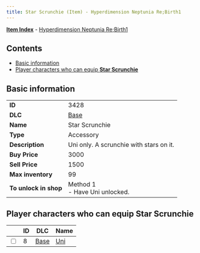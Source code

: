 ```yaml
---
title: Star Scrunchie (Item) - Hyperdimension Neptunia Re;Birth1
---
```


[**Item Index**](/neptunia/rb1/item/index.html) - [Hyperdimension Neptunia Re;Birth1](/neptunia/rb1)

## Contents

- [Basic information](#basic-information)
- [Player characters who can equip **Star Scrunchie**](#player-characters-who-can-equip-star-scrunchie)

## Basic information

|   |   |
| -- | -- |
| **ID** | 3428 |
| **DLC** | [Base](/neptunia/rb1/dlc/1-base.html) |
| **Name** | Star Scrunchie |
| **Type** | Accessory |
| **Description** | Uni only. A scrunchie with stars on it. |
| **Buy Price** | 3000 |
| **Sell Price** | 1500 |
| **Max inventory** | 99 |
| **To unlock in shop** | Method 1<br />- Have Uni unlocked. |


## Player characters who can equip **Star Scrunchie**

|    | ID | DLC | Name |
| -- | -- | --- | ---- |
| <input type="checkbox" id="rb1-player-1-8" class="trackbox" /> | 8 | [Base](/neptunia/rb1/dlc/1-base.html) | [Uni](/neptunia/rb1/player/1-8-uni.html) |
